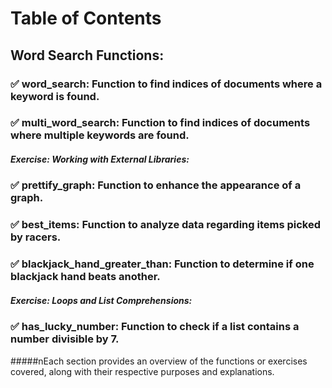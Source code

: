 # Table of Contents
## Word Search Functions:
### ✅ word_search: Function to find indices of documents where a keyword is found.
### ✅ multi_word_search: Function to find indices of documents where multiple keywords are found.
##### Exercise: Working with External Libraries:
### ✅ prettify_graph: Function to enhance the appearance of a graph.
### ✅ best_items: Function to analyze data regarding items picked by racers.
### ✅ blackjack_hand_greater_than: Function to determine if one blackjack hand beats another.
##### Exercise: Loops and List Comprehensions:
### ✅ has_lucky_number: Function to check if a list contains a number divisible by 7.
#####nEach section provides an overview of the functions or exercises covered, along with their respective purposes and explanations.





